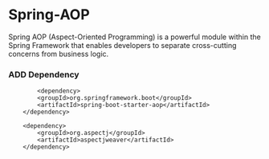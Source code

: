 # Spring-AOP
Spring AOP (Aspect-Oriented Programming) is a powerful module within the Spring Framework that enables developers to separate cross-cutting concerns from business logic.
### ADD Dependency
    		<dependency>
			<groupId>org.springframework.boot</groupId>
			<artifactId>spring-boot-starter-aop</artifactId>
		</dependency>
  
		<dependency>
			<groupId>org.aspectj</groupId>
			<artifactId>aspectjweaver</artifactId>
		</dependency>
